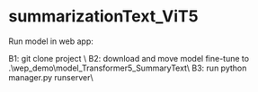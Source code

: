# summarizationText_ViT5

Run model in web app: 

B1: git clone project \\
B2: download and move model fine-tune to .\wep_demo\model_Transformer5_SummaryText\\
B3: run python manager.py runserver\\
